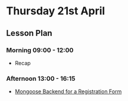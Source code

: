 # Thursday 21st April

## Lesson Plan

### Morning 09:00 - 12:00

+ Recap

### Afternoon 13:00 - 16:15

+ [Mongoose Backend for a Registration Form](https://github.com/FrancoSpeziali/db-mongoose-registration)
